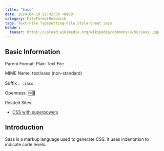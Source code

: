 ```yaml
---
title: "Sass"
date: 2024-04-19 12:42:50 +0800
category: FileFormatResearch
tags: Text-File Typesetting-File Style-Sheet Sass
header:
  teaser: https://upload.wikimedia.org/wikipedia/commons/9/96/Sass_Logo_Color.svg
---
```


## Basic Information

Parent Format: Plain Text File

MIME Name: text/sass (non-standard)

Suffix： `.sass`

Openness: 🆓📖

Related Sites:

* [CSS with superpowers](https://sass-lang.com/)

## Introduction

Sass is a markup language used to generate CSS. It uses indentation to indicate code levels.
